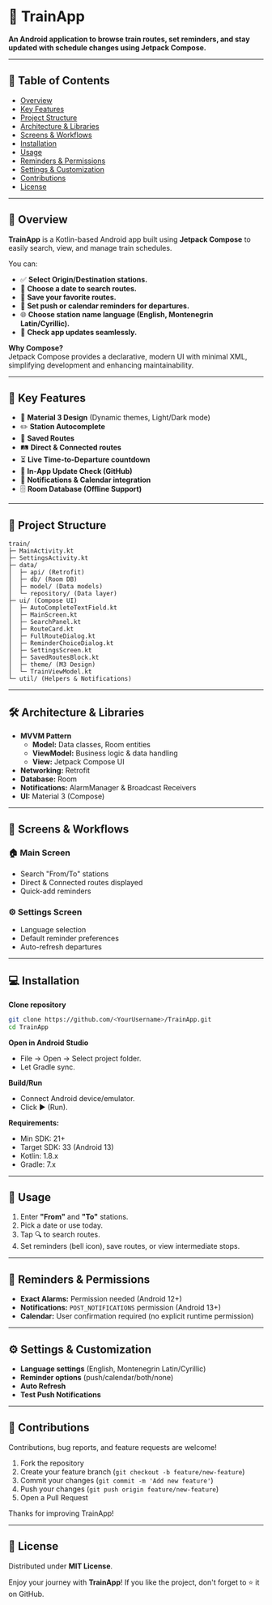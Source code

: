 
# 🚆 TrainApp

**An Android application to browse train routes, set reminders, and stay updated with schedule changes using Jetpack Compose.**

---

## 📖 Table of Contents

- [Overview](#overview)
- [Key Features](#key-features)
- [Project Structure](#project-structure)
- [Architecture & Libraries](#architecture--libraries)
- [Screens & Workflows](#screens--workflows)
- [Installation](#installation)
- [Usage](#usage)
- [Reminders & Permissions](#reminders--permissions)
- [Settings & Customization](#settings--customization)
- [Contributions](#contributions)
- [License](#license)

---

## 🚀 Overview

**TrainApp** is a Kotlin-based Android app built using **Jetpack Compose** to easily search, view, and manage train schedules.

You can:
- ✅ **Select Origin/Destination stations.**
- 📅 **Choose a date to search routes.**
- 💾 **Save your favorite routes.**
- 🔔 **Set push or calendar reminders for departures.**
- 🌐 **Choose station name language (English, Montenegrin Latin/Cyrillic).**
- 🔄 **Check app updates seamlessly.**

**Why Compose?**  
Jetpack Compose provides a declarative, modern UI with minimal XML, simplifying development and enhancing maintainability.

---

## 🌟 Key Features

- 🎨 **Material 3 Design** (Dynamic themes, Light/Dark mode)
- ✏️ **Station Autocomplete**
- 💼 **Saved Routes**
- 🛤️ **Direct & Connected routes**
- ⏳ **Live Time-to-Departure countdown**
- 🔄 **In-App Update Check (GitHub)**
- 📅 **Notifications & Calendar integration**
- 🗄️ **Room Database (Offline Support)**

---

## 📂 Project Structure

```
train/
├─ MainActivity.kt
├─ SettingsActivity.kt
├─ data/
│  ├─ api/ (Retrofit)
│  ├─ db/ (Room DB)
│  ├─ model/ (Data models)
│  └─ repository/ (Data layer)
├─ ui/ (Compose UI)
│  ├─ AutoCompleteTextField.kt
│  ├─ MainScreen.kt
│  ├─ SearchPanel.kt
│  ├─ RouteCard.kt
│  ├─ FullRouteDialog.kt
│  ├─ ReminderChoiceDialog.kt
│  ├─ SettingsScreen.kt
│  ├─ SavedRoutesBlock.kt
│  ├─ theme/ (M3 Design)
│  └─ TrainViewModel.kt
└─ util/ (Helpers & Notifications)
```

---

## 🛠️ Architecture & Libraries

- **MVVM Pattern**
  - **Model:** Data classes, Room entities
  - **ViewModel:** Business logic & data handling
  - **View:** Jetpack Compose UI
- **Networking:** Retrofit
- **Database:** Room
- **Notifications:** AlarmManager & Broadcast Receivers
- **UI:** Material 3 (Compose)

---

## 📱 Screens & Workflows

### 🏠 **Main Screen**
- Search "From/To" stations
- Direct & Connected routes displayed
- Quick-add reminders

### ⚙️ **Settings Screen**
- Language selection
- Default reminder preferences
- Auto-refresh departures

---

## 💻 Installation

**Clone repository**
```bash
git clone https://github.com/<YourUsername>/TrainApp.git
cd TrainApp
```

**Open in Android Studio**
- File → Open → Select project folder.
- Let Gradle sync.

**Build/Run**
- Connect Android device/emulator.
- Click ▶ (Run).

**Requirements:**
- Min SDK: 21+
- Target SDK: 33 (Android 13)
- Kotlin: 1.8.x
- Gradle: 7.x

---

## 📌 Usage

1. Enter **"From"** and **"To"** stations.
2. Pick a date or use today.
3. Tap 🔍 to search routes.
4. Set reminders (bell icon), save routes, or view intermediate stops.

---

## 🔔 Reminders & Permissions

- **Exact Alarms:** Permission needed (Android 12+)
- **Notifications:** `POST_NOTIFICATIONS` permission (Android 13+)
- **Calendar:** User confirmation required (no explicit runtime permission)

---

## ⚙️ Settings & Customization

- **Language settings** (English, Montenegrin Latin/Cyrillic)
- **Reminder options** (push/calendar/both/none)
- **Auto Refresh**
- **Test Push Notifications**

---

## 🤝 Contributions

Contributions, bug reports, and feature requests are welcome!

1. Fork the repository
2. Create your feature branch (`git checkout -b feature/new-feature`)
3. Commit your changes (`git commit -m 'Add new feature'`)
4. Push your changes (`git push origin feature/new-feature`)
5. Open a Pull Request

Thanks for improving TrainApp!

---

## 📄 License

Distributed under **MIT License**.

Enjoy your journey with **TrainApp**! If you like the project, don't forget to ⭐ it on GitHub.
